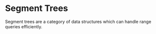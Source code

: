 # Segment Trees
Segment trees are a category of data structures which can handle range queries efficiently.